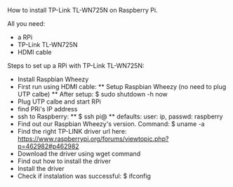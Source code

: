 How to install TP-Link TL-WN725N on Raspberry Pi. 

All you need:
* a RPi
* TP-Link TL-WN725N
* HDMI cable

Steps to set up a RPi with TP-Link TL-WN725N:

* Install Raspbian Wheezy
* First run using HDMI cable:
** Setup Raspbian Wheezy (no need to plug UTP calbe)
** After setup: $ sudo shutdown -h now
* Plug UTP calbe and start RPi
* find PRi's IP address
* ssh to Raspberry:
** $ ssh pi@<IP>
** defaults: user: ip, passwd: raspberry
* Find out our Raspbian Wheezy's version. Command: $ uname -a
* Find the right TP-LINK driver url here: https://www.raspberrypi.org/forums/viewtopic.php?p=462982#p462982
* Download the driver using wget command
* Find out how to install the driver
* Install the driver
* Check if instalation was successful: $ ifconfig